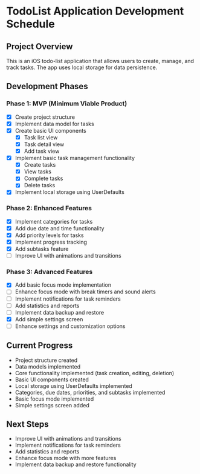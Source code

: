 # TodoList Application Development Schedule

## Project Overview
This is an iOS todo-list application that allows users to create, manage, and track tasks. The app uses local storage for data persistence.

## Development Phases

### Phase 1: MVP (Minimum Viable Product)
- [x] Create project structure
- [x] Implement data model for tasks
- [x] Create basic UI components
  - [x] Task list view
  - [x] Task detail view
  - [x] Add task view
- [x] Implement basic task management functionality
  - [x] Create tasks
  - [x] View tasks
  - [x] Complete tasks
  - [x] Delete tasks
- [x] Implement local storage using UserDefaults

### Phase 2: Enhanced Features
- [x] Implement categories for tasks
- [x] Add due date and time functionality
- [x] Add priority levels for tasks
- [x] Implement progress tracking
- [x] Add subtasks feature
- [ ] Improve UI with animations and transitions

### Phase 3: Advanced Features
- [x] Add basic focus mode implementation
- [ ] Enhance focus mode with break timers and sound alerts
- [ ] Implement notifications for task reminders
- [ ] Add statistics and reports
- [ ] Implement data backup and restore
- [x] Add simple settings screen
- [ ] Enhance settings and customization options

## Current Progress
- Project structure created
- Data models implemented
- Core functionality implemented (task creation, editing, deletion)
- Basic UI components created
- Local storage using UserDefaults implemented
- Categories, due dates, priorities, and subtasks implemented
- Basic focus mode implemented
- Simple settings screen added

## Next Steps
- Improve UI with animations and transitions
- Implement notifications for task reminders
- Add statistics and reports
- Enhance focus mode with more features
- Implement data backup and restore functionality 
